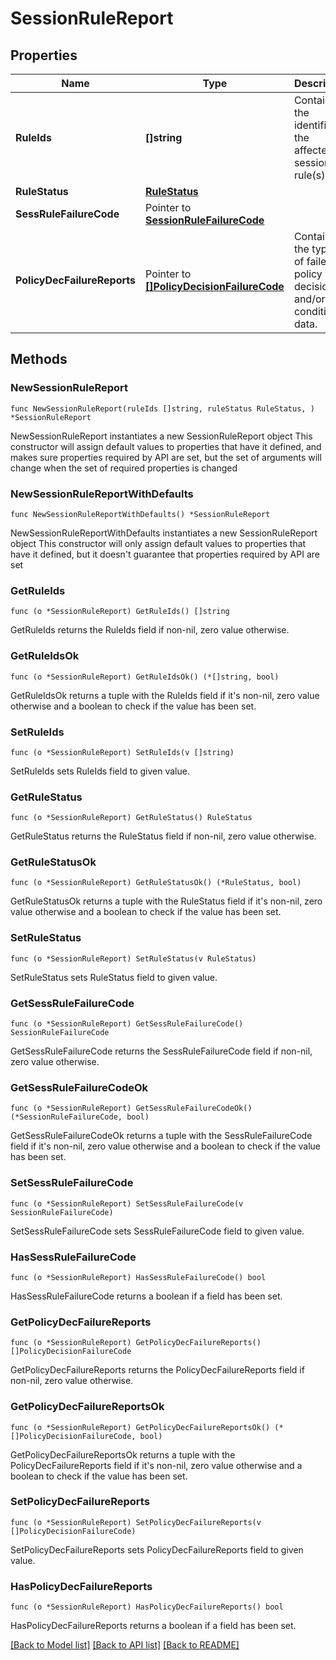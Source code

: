 # SessionRuleReport

## Properties

Name | Type | Description | Notes
------------ | ------------- | ------------- | -------------
**RuleIds** | **[]string** | Contains the identifier of the affected session rule(s). | 
**RuleStatus** | [**RuleStatus**](RuleStatus.md) |  | 
**SessRuleFailureCode** | Pointer to [**SessionRuleFailureCode**](SessionRuleFailureCode.md) |  | [optional] 
**PolicyDecFailureReports** | Pointer to [**[]PolicyDecisionFailureCode**](PolicyDecisionFailureCode.md) | Contains the type(s) of failed policy decision and/or condition data. | [optional] 

## Methods

### NewSessionRuleReport

`func NewSessionRuleReport(ruleIds []string, ruleStatus RuleStatus, ) *SessionRuleReport`

NewSessionRuleReport instantiates a new SessionRuleReport object
This constructor will assign default values to properties that have it defined,
and makes sure properties required by API are set, but the set of arguments
will change when the set of required properties is changed

### NewSessionRuleReportWithDefaults

`func NewSessionRuleReportWithDefaults() *SessionRuleReport`

NewSessionRuleReportWithDefaults instantiates a new SessionRuleReport object
This constructor will only assign default values to properties that have it defined,
but it doesn't guarantee that properties required by API are set

### GetRuleIds

`func (o *SessionRuleReport) GetRuleIds() []string`

GetRuleIds returns the RuleIds field if non-nil, zero value otherwise.

### GetRuleIdsOk

`func (o *SessionRuleReport) GetRuleIdsOk() (*[]string, bool)`

GetRuleIdsOk returns a tuple with the RuleIds field if it's non-nil, zero value otherwise
and a boolean to check if the value has been set.

### SetRuleIds

`func (o *SessionRuleReport) SetRuleIds(v []string)`

SetRuleIds sets RuleIds field to given value.


### GetRuleStatus

`func (o *SessionRuleReport) GetRuleStatus() RuleStatus`

GetRuleStatus returns the RuleStatus field if non-nil, zero value otherwise.

### GetRuleStatusOk

`func (o *SessionRuleReport) GetRuleStatusOk() (*RuleStatus, bool)`

GetRuleStatusOk returns a tuple with the RuleStatus field if it's non-nil, zero value otherwise
and a boolean to check if the value has been set.

### SetRuleStatus

`func (o *SessionRuleReport) SetRuleStatus(v RuleStatus)`

SetRuleStatus sets RuleStatus field to given value.


### GetSessRuleFailureCode

`func (o *SessionRuleReport) GetSessRuleFailureCode() SessionRuleFailureCode`

GetSessRuleFailureCode returns the SessRuleFailureCode field if non-nil, zero value otherwise.

### GetSessRuleFailureCodeOk

`func (o *SessionRuleReport) GetSessRuleFailureCodeOk() (*SessionRuleFailureCode, bool)`

GetSessRuleFailureCodeOk returns a tuple with the SessRuleFailureCode field if it's non-nil, zero value otherwise
and a boolean to check if the value has been set.

### SetSessRuleFailureCode

`func (o *SessionRuleReport) SetSessRuleFailureCode(v SessionRuleFailureCode)`

SetSessRuleFailureCode sets SessRuleFailureCode field to given value.

### HasSessRuleFailureCode

`func (o *SessionRuleReport) HasSessRuleFailureCode() bool`

HasSessRuleFailureCode returns a boolean if a field has been set.

### GetPolicyDecFailureReports

`func (o *SessionRuleReport) GetPolicyDecFailureReports() []PolicyDecisionFailureCode`

GetPolicyDecFailureReports returns the PolicyDecFailureReports field if non-nil, zero value otherwise.

### GetPolicyDecFailureReportsOk

`func (o *SessionRuleReport) GetPolicyDecFailureReportsOk() (*[]PolicyDecisionFailureCode, bool)`

GetPolicyDecFailureReportsOk returns a tuple with the PolicyDecFailureReports field if it's non-nil, zero value otherwise
and a boolean to check if the value has been set.

### SetPolicyDecFailureReports

`func (o *SessionRuleReport) SetPolicyDecFailureReports(v []PolicyDecisionFailureCode)`

SetPolicyDecFailureReports sets PolicyDecFailureReports field to given value.

### HasPolicyDecFailureReports

`func (o *SessionRuleReport) HasPolicyDecFailureReports() bool`

HasPolicyDecFailureReports returns a boolean if a field has been set.


[[Back to Model list]](../README.md#documentation-for-models) [[Back to API list]](../README.md#documentation-for-api-endpoints) [[Back to README]](../README.md)


